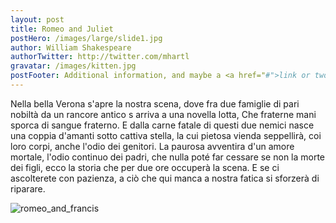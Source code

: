 ```yaml
---
layout: post
title: Romeo and Juliet
postHero: /images/large/slide1.jpg
author: William Shakespeare
authorTwitter: http://twitter.com/mhartl
gravatar: /images/kitten.jpg
postFooter: Additional information, and maybe a <a href="#">link or two</a>
---
```


Nella bella Verona s'apre la nostra scena,
dove fra due famiglie di pari nobiltà
da un rancore antico s arriva a una novella lotta,
Che fraterne mani sporca di sangue fraterno.
E dalla carne fatale di questi due nemici
nasce una coppia d'amanti sotto cattiva stella,
la cui pietosa vienda seppellirà, coi loro corpi,
anche l'odio dei genitori.
La paurosa avventira d'un amore mortale,
l'odio continuo dei padri, che nulla poté far cessare
se non la morte dei figli, ecco la storia
che per due ore occuperà la scena.
E se ci ascolterete con pazienza, a ciò che qui manca
a nostra fatica si sforzerà di riparare.

<img class="pull-left" src="https://upload.wikimedia.org/wikipedia/commons/5/55/Romeo_and_juliet_brown.jpg" alt="romeo_and_francis">
